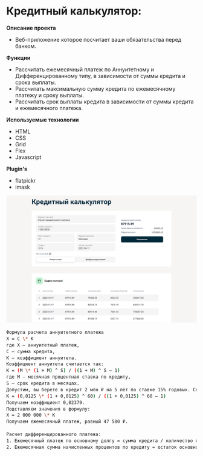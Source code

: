 # Кредитный калькулятор:

**Описание проекта**

- Веб-приложение которое посчитает ваши обязательства перед банком.

**Функции**

- Рассчитать ежемесячный платеж по Аннуитетному и Дифференцированному типу, в зависимости от суммы кредита и срока выплаты.
- Рассчитать максимальную сумму кредита по ежемесячному платежу и сроку выплаты.
- Рассчитать срок выплаты кредита в зависимости от суммы кредита и ежемесячного платежа.

**Используемые технологии**

- HTML
- CSS
- Grid
- Flex
- Javascript

**Plugin's**

- flatpickr
- imask

![Картинка](https://raw.githubusercontent.com/anattok/calculator/master/pic.png)

```sh
Формула расчета аннуитетного платежа
Х = С \* К
где X — аннуитетный платеж,
С — сумма кредита,
К — коэффициент аннуитета.
Коэффициент аннуитета считается так:
К = (М \* (1 + М) ^ S) / ((1 + М) ^ S — 1)
где М — месячная процентная ставка по кредиту,
S — срок кредита в месяцах.
Допустим, вы берете в кредит 2 млн ₽ на 5 лет по ставке 15% годовых. Сначала подсчитаем коэффициент аннуитета.
К = (0,0125 \* (1 + 0,0125) ^ 60) / ((1 + 0,0125) ^ 60 — 1)
Получаем коэффициент 0,02379.
Подставляем значения в формулу:
Х = 2 000 000 \* К
Получаем ежемесячный платеж, равный 47 580 ₽.

Расчет дифференцированного платежа:
1. Ежемесячный платеж по основному долгу = сумма кредита / количество платежных периодов в течение всего срока кредита.
2. Ежемесячная сумма начисленных процентов по кредиту = остаток основного долга в текущем периоде _ годовая процентная ставка _ число дней в платежном периоде (от 28 до 31) / число дней в году (365 или 366).
```
